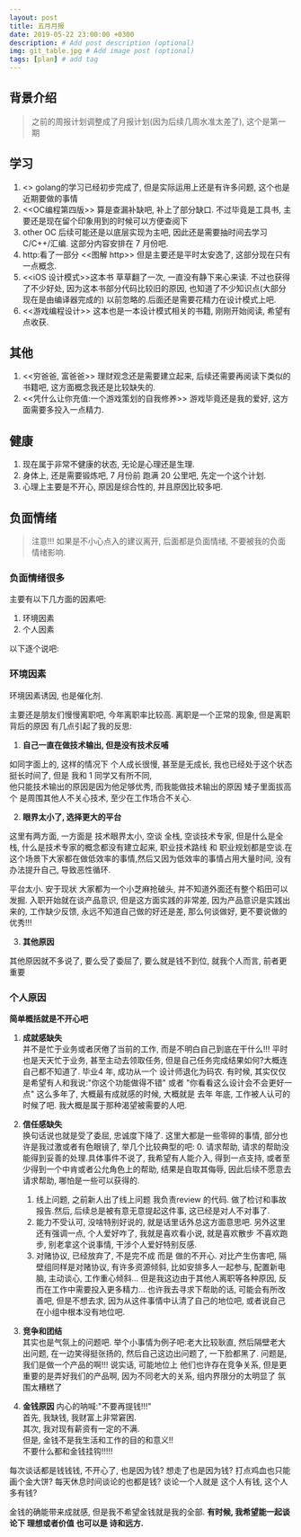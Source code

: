 ```yaml
---
layout: post
title: 五月月报
date: 2019-05-22 23:00:00 +0300
description: # Add post description (optional)
img: git_table.jpg # Add image post (optional)
tags: [plan] # add tag
---
```


## 背景介绍

> 之前的周报计划调整成了月报计划(因为后续几周水准太差了), 这个是第一期

## 学习
> 
1. <<the way to go>> golang的学习已经初步完成了, 但是实际运用上还是有许多问题, 这个也是近期要做的事情
2. <<OC编程第四版>> 算是查漏补缺吧, 补上了部分缺口. 不过毕竟是工具书, 主要还是现在留个印象用到的时候可以方便查阅下
3. other OC 后续可能还是以底层实现为主吧, 因此还是需要抽时间去学习 C/C++/汇编. 这部分内容安排在 7 月份吧.
4. http:看了一部分 <<图解 http>> 但是主要还是平时太安逸了, 这部分现在只有一点概念. 
5. <<iOS 设计模式>>这本书 草草翻了一次, 一直没有静下来心来读. 不过也获得了不少好处, 因为这本书部分代码比较旧的原因, 也知道了不少知识点(大部分现在是由编译器完成的) 以前忽略的.后面还是需要花精力在设计模式上吧.
6. <<游戏编程设计>> 这本也是一本设计模式相关的书籍, 刚刚开始阅读, 希望有点收获.
	
## 其他
1. <<穷爸爸, 富爸爸>> 理财观念还是需要建立起来, 后续还需要再阅读下类似的书籍吧, 这方面概念我还是比较缺失的.
2. <<凭什么让你充值:一个游戏策划的自我修养>> 游戏毕竟还是我的爱好, 这方面需要多投入一点精力.

## 健康
1. 现在属于非常不健康的状态, 无论是心理还是生理.
2. 身体上, 还是需要锻炼吧, 7 月份前 跑满 20 公里吧, 先定一个这个计划.
3. 心理上主要是不开心, 原因是综合性的, 并且原因比较多吧.

## 负面情绪
> 注意!!! 如果是不小心点入的建议离开, 后面都是负面情绪, 不要被我的负面情绪影响.

### 负面情绪很多

主要有以下几方面的因素吧:
1. 环境因素
2. 个人因素

以下逐个说吧:

### 环境因素

环境因素诱因, 也是催化剂.

主要还是朋友们慢慢离职吧, 今年离职率比较高.
离职是一个正常的现象, 但是离职背后的原因 有几点引起了我的反思:

1. **自己一直在做技术输出, 但是没有技术反哺**

如同字面上的, 这样的情况下 个人成长很慢, 甚至是无成长, 我也已经处于这个状态挺长时间了,	
但是 我和 1 同学又有所不同, 	
他只能技术输出的原因是因为他足够优秀,	
而我能做技术输出的原因 矮子里面拔高个 是周围其他人不关心技术, 至少在工作场合不关心.	

2. **眼界太小了, 选择更大的平台**

这里有两方面, 一方面是 技术眼界太小, 空谈 全栈, 空谈技术专家, 但是什么是全栈, 什么是技术专家的概念都没有建立起来, 职业技术路线 和 职业规划都是空谈.在这个场景下大家都在做低效率的事情,然后又因为低效率的事情占用大量时间, 没有办法提升自己, 导致恶性循环.

平台太小. 安于现状 大家都为一个小芝麻抢破头, 并不知道外面还有整个稻田可以发掘.
入职开始就在谈产品意识, 但是这方面实践的非常差, 因为产品意识是实践出来的,
工作缺少反馈, 永远不知道自己做的好还是差, 那么何谈做好, 更不要说做的优秀!!!

3. **其他原因**

其他原因就不多说了, 要么受了委屈了, 要么就是钱不到位, 就我个人而言, 前者更重要

### 个人原因

**简单概括就是不开心吧**

1. **成就感缺失**		
并不是忙于业务或者厌倦了当前的工作, 而是不明白自己到底在干什么!!!
平时也是天天忙于业务, 甚至主动去领取任务, 但是自己任务完成结果如何?大概连自己都不知道了.
毕业4 年, 成功从一个 设计师退化为码农. 
有时候, 其实仅仅是希望有人和我说:"你这个功能做得不错" 或者 "你看看这么设计会不会更好一点"
这么多年了, 大概最有成就感的时候, 大概就是 去年 年底, 工作被人认可的时候了吧.
我大概是属于那种渴望被需要的人吧.

2. **信任感缺失**	
换句话说也就是受了委屈, 忠诚度下降了.
这里大都是一些零碎的事情, 部分也许是我过激或者有色眼镜了, 举几个比较典型的吧:
	0. 请求帮助, 请求的帮助没能得到妥善的处理.具体事件不说了, 我希望有人能介入, 得到一点支持, 或者至少得到一个中肯或者公允角色上的帮助, 结果是自取其侮辱, 因此后续不愿意去请求帮助, 哪怕是一些可以获得的.	
	1. 线上问题, 之前新人出了线上问题 我负责review 的代码. 做了检讨和事故报告.然后, 后续总是被有意无意提起这件事, 这已经是对人不对事了.	
	2. 能力不受认可, 没啥特别好说的, 就是话里话外总这方面意思吧. 另外这里还有强调一点, 个人爱好咋了, 我就是喜欢看小说, 就是喜欢散步 不喜欢跑步, 别老拿这个说事情, 干涉个人爱好特别反感.	
	3. 对赌协议, 已经放弃了, 不是完不成 而是 做的不开心. 对比产生伤害吧, 隔壁组同样是对赌协议, 有许多资源倾斜, 比如安排多人一起参与, 配置新电脑, 主动谈心, 工作重心倾斜... 但是我这边由于其他人离职等各种原因, 反而在工作中需要投入更多精力... 也许我去寻求下帮助的话, 可能会有所改善吧, 但是不想去求, 因为从这件事情中认清了自己的地位吧, 或者说自己在小组中根本没有地位吧.
	
3. **竞争和团结**	
其实也是气氛上的问题吧.
举个小事情为例子吧:老大比较耿直, 然后隔壁老大出问题, 在一边笑得挺张扬的, 然后自己这边出问题了, 一下脸都黑了.
问题是, 我们是做一个产品的啊!!!
说实话, 可能地位上 他们也许存在竞争关系, 但是更重要的是弄好我们的产品啊, 因为不同老大的关系, 组内界限分的太明显了
氛围太糟糕了	

4. **金钱原因**	
内心的呐喊:"不要再提钱!!!"	
首先, 我缺钱, 我财富上非常窘困.	
其次, 我对现有薪资有一定的不满.	
但是, 金钱不是我生活和工作的目的和意义!!	
不要什么都和金钱挂钩!!!!!	

每次谈话都是钱钱钱,
不开心了, 也是因为钱?
想走了也是因为钱?
打点鸡血也只能画个金大饼?
每天休息时间谈论的也都是钱?
谈论一个人就是 这个人有钱, 这个人多有钱?

金钱的确能带来成就感, 但是我不希望金钱就是我的全部.
**有时候, 我希望能一起谈论下 理想或者价值 也可以是 诗和远方.**
